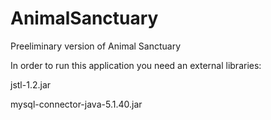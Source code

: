 # AnimalSanctuary
Preeliminary version of Animal Sanctuary

In order to run this application you need an external libraries:

jstl-1.2.jar

mysql-connector-java-5.1.40.jar
